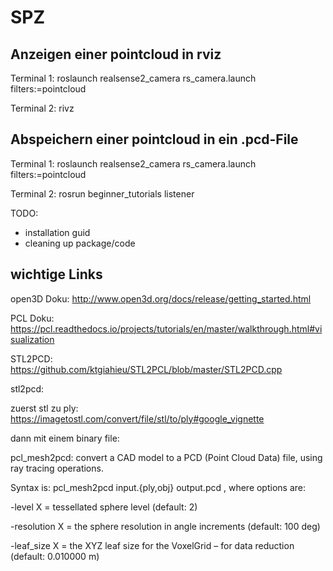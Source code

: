 # SPZ

## Anzeigen einer pointcloud in rviz

Terminal 1:
roslaunch realsense2_camera rs_camera.launch filters:=pointcloud

Terminal 2:
rivz

## Abspeichern einer pointcloud in ein .pcd-File

Terminal 1:
roslaunch realsense2_camera rs_camera.launch filters:=pointcloud

Terminal 2:
rosrun beginner_tutorials listener



TODO:
- installation guid
- cleaning up package/code

## wichtige Links

open3D Doku:
http://www.open3d.org/docs/release/getting_started.html

PCL Doku:
https://pcl.readthedocs.io/projects/tutorials/en/master/walkthrough.html#visualization

STL2PCD:
https://github.com/ktgiahieu/STL2PCL/blob/master/STL2PCD.cpp





stl2pcd:

zuerst stl zu ply:
https://imagetostl.com/convert/file/stl/to/ply#google_vignette

dann mit einem binary file:

pcl_mesh2pcd: convert a CAD model to a PCD (Point Cloud Data) file, using ray tracing operations.

Syntax is: pcl_mesh2pcd input.{ply,obj} output.pcd <options>, where options are:

-level X = tessellated sphere level (default: 2)

-resolution X = the sphere resolution in angle increments (default: 100 deg)

-leaf_size X = the XYZ leaf size for the VoxelGrid – for data reduction (default: 0.010000 m)
